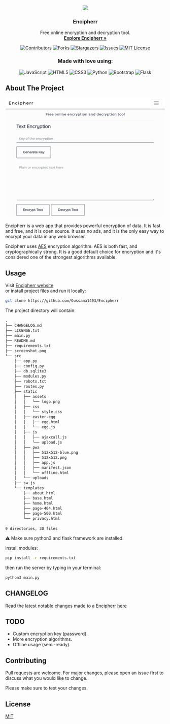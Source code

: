 <p align="center">
  <a href="https://encipherr.pythonanywhere.com/">
    <img src="https://github.com/Oussama1403/Encipherr/blob/main/src/static/pwa/512x512-blue.png" width="100">
  </a>
  <h3 align="center">Encipherr</h3>

 
  <p align="center">
    Free online encryption and decryption tool.
    <br>
    <a href="https://encipherr.pythonanywhere.com/"><strong> Explore Encipherr »</strong></a>
  </p>
</p>

<!-- PROJECT SHIELDS -->
<!--
*** I'm using markdown "reference style" links for readability.
*** Reference links are enclosed in brackets [ ] instead of parentheses ( ).
*** See the bottom of this document for the declaration of the reference variables
*** for contributors-url, forks-url, etc. This is an optional, concise syntax you may use.
*** https://www.markdownguide.org/basic-syntax/#reference-style-links
-->
<div align="center">

[contributors-shield]: https://img.shields.io/github/contributors/Oussama1403/Encipherr.svg?style=for-the-badge
[contributors-url]: https://github.com/Oussama1403/Encipherr/graphs/contributors
[forks-shield]: https://img.shields.io/github/forks/Oussama1403/Encipherr.svg?style=for-the-badge
[forks-url]: https://github.com/Oussama1403/Encipherr/network/members
[stars-shield]: https://img.shields.io/github/stars/Oussama1403/Encipherr.svg?style=for-the-badge
[stars-url]: https://github.com/Oussama1403/Encipherr/stargazers
[issues-shield]: https://img.shields.io/github/issues/Oussama1403/Encipherr.svg?style=for-the-badge
[issues-url]: https://github.com/Oussama1403/Encipherr/issues
[license-shield]: https://img.shields.io/github/license/Oussama1403/Encipherr.svg?style=for-the-badge
[license-url]: https://github.com/Oussama1403/Encipherr/blob/main/LICENSE.txt

[![Contributors][contributors-shield]][contributors-url]
[![Forks][forks-shield]][forks-url]
[![Stargazers][stars-shield]][stars-url]
[![Issues][issues-shield]][issues-url]
[![MIT License][license-shield]][license-url]


### Made with love using:
![JavaScript](https://img.shields.io/badge/javascript-%23323330.svg?style=for-the-badge&logo=javascript&logoColor=%23F7DF1E) ![HTML5](https://img.shields.io/badge/html5-%23E34F26.svg?style=for-the-badge&logo=html5&logoColor=white) ![CSS3](https://img.shields.io/badge/css3-%231572B6.svg?style=for-the-badge&logo=css3&logoColor=white) ![Python](https://img.shields.io/badge/python-%2314354C.svg?style=for-the-badge&logo=python&logoColor=white) ![Bootstrap](https://img.shields.io/badge/bootstrap-%23563D7C.svg?style=for-the-badge&logo=bootstrap&logoColor=white) ![Flask](https://img.shields.io/badge/flask-%23000.svg?style=for-the-badge&logo=flask&logoColor=white)

</div>

## About The Project

[![screenshot](screenshot.png)](https://encipherr.pythonanywhere.com/)


Encipherr is a web app that provides powerful encryption of data. It is fast and free, and it is open source. It uses no ads, and it is the only easy way to encrypt your data in any web browser.

Encipherr uses <a href="https://fr.wikipedia.org/wiki/Advanced_Encryption_Standard" target="_blank">AES</a> encryption algorithm. 
AES is both fast, and cryptographically strong. It is a good default choice for encryption and it's considered one of the strongest algorithms available.  

## Usage
Visit <a href="https://Encipherr.pythonanywhere.com/" target="_blank">Encipherr website</a> \
or install project files and run it locally:

```bash
git clone https://github.com/Oussama1403/Encipherr

```
The project directory will contain:

```
.
├── CHANGELOG.md
├── LICENSE.txt
├── main.py
├── README.md
├── requirements.txt
├── screenshot.png
└── src
    ├── app.py
    ├── config.py
    ├── db.sqlite3
    ├── modules.py
    ├── robots.txt
    ├── routes.py
    ├── static
    │   ├── assets
    │   │   └── logo.png
    │   ├── css
    │   │   └── style.css
    │   ├── easter-egg
    │   │   ├── egg.html
    │   │   └── egg.js
    │   ├── js
    │   │   ├── ajaxcall.js
    │   │   └── upload.js
    │   ├── pwa
    │   │   ├── 512x512-blue.png
    │   │   ├── 512x512.png
    │   │   ├── app.js
    │   │   ├── manifest.json
    │   │   └── offline.html
    │   └── uploads
    ├── sw.js
    └── templates
        ├── about.html
        ├── base.html
        ├── home.html
        ├── page-404.html
        ├── page-500.html
        └── privacy.html

9 directories, 30 files

```

:warning: Make sure python3 and flask framework are installed.

install modules:
```bash
pip install -r requirements.txt
```
then run the server by typing in your terminal:

```python
python3 main.py
```
## CHANGELOG
Read the latest notable changes made to a Encipherr [here](CHANGELOG.md)

## TODO
- Custom encryption key (password).
- More encryption algorithms.
- Offline usage (semi-ready).
## Contributing
Pull requests are welcome. For major changes, please open an issue first to discuss what you would like to change.

Please make sure to test your changes.

## License
[MIT](https://choosealicense.com/licenses/mit/)
